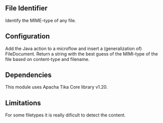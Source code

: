 ## File Identifier
Identify the MIME-type of any file.

## Configuration
Add the Java action to a microflow and insert a (generalization of) FileDocument. Return a string with the best guess of the MIMI-type of the file based on content-type and filename. 

## Dependencies
This module uses Apacha Tika Core library v1.20.

## Limitations
For some filetypes it is really dificult to detect the content. 
